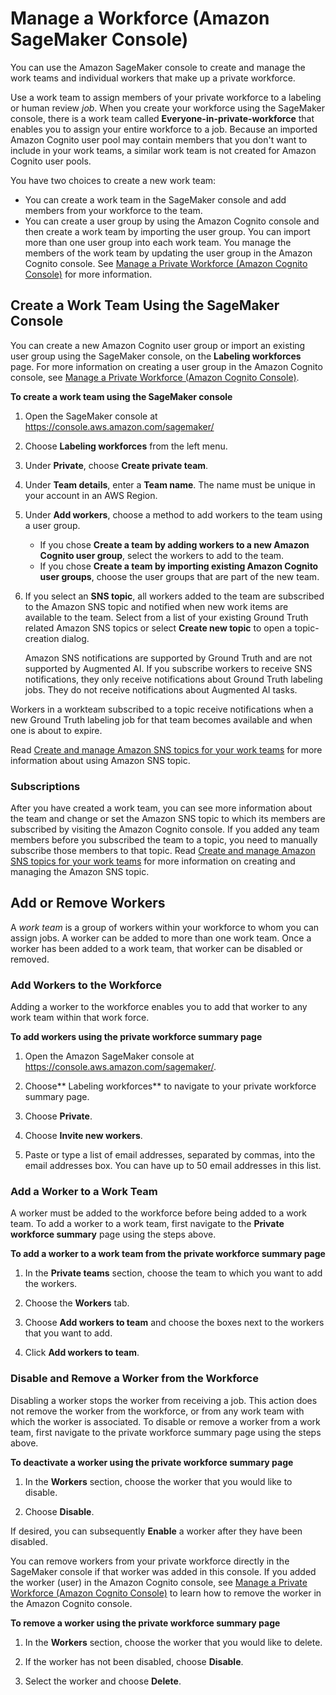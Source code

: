 # Manage a Workforce \(Amazon SageMaker Console\)<a name="sms-workforce-management-private-console"></a>

You can use the Amazon SageMaker console to create and manage the work teams and individual workers that make up a private workforce\. 

Use a work team to assign members of your private workforce to a labeling or human review *job*\. When you create your workforce using the SageMaker console, there is a work team called **Everyone\-in\-private\-workforce** that enables you to assign your entire workforce to a job\. Because an imported Amazon Cognito user pool may contain members that you don't want to include in your work teams, a similar work team is not created for Amazon Cognito user pools\.

 You have two choices to create a new work team: 
+ You can create a work team in the SageMaker console and add members from your workforce to the team\. 
+ You can create a user group by using the Amazon Cognito console and then create a work team by importing the user group\. You can import more than one user group into each work team\. You manage the members of the work team by updating the user group in the Amazon Cognito console\. See [Manage a Private Workforce \(Amazon Cognito Console\)](sms-workforce-management-private-cognito.md) for more information\.  

## Create a Work Team Using the SageMaker Console<a name="create-workteam-sm-console"></a>

You can create a new Amazon Cognito user group or import an existing user group using the SageMaker console, on the **Labeling workforces** page\. For more information on creating a user group in the Amazon Cognito console, see [Manage a Private Workforce \(Amazon Cognito Console\)](sms-workforce-management-private-cognito.md)\.

**To create a work team using the SageMaker console**

1. Open the SageMaker console at [https://console\.aws\.amazon\.com/sagemaker/](https://console.aws.amazon.com/sagemaker/) 

1. Choose **Labeling workforces** from the left menu\.

1.  Under **Private**, choose **Create private team**\. 

1. Under **Team details**, enter a **Team name**\. The name must be unique in your account in an AWS Region\. 

1. Under **Add workers**, choose a method to add workers to the team using a user group\.
   + If you chose **Create a team by adding workers to a new Amazon Cognito user group**, select the workers to add to the team\. 
   + If you chose **Create a team by importing existing Amazon Cognito user groups**, choose the user groups that are part of the new team\. 

1. If you select an **SNS topic**, all workers added to the team are subscribed to the Amazon SNS topic and notified when new work items are available to the team\. Select from a list of your existing Ground Truth related Amazon SNS topics or select **Create new topic** to open a topic\-creation dialog\. 

   Amazon SNS notifications are supported by Ground Truth and are not supported by Augmented AI\. If you subscribe workers to receive SNS notifications, they only receive notifications about Ground Truth labeling jobs\. They do not receive notifications about Augmented AI tasks\. 

Workers in a workteam subscribed to a topic receive notifications when a new Ground Truth labeling job for that team becomes available and when one is about to expire\. 

 Read [Create and manage Amazon SNS topics for your work teams](sms-workforce-management-private-sns.md) for more information about using Amazon SNS topic\.

### Subscriptions<a name="subscriptions"></a>

After you have created a work team, you can see more information about the team and change or set the Amazon SNS topic to which its members are subscribed by visiting the Amazon Cognito console\. If you added any team members before you subscribed the team to a topic, you need to manually subscribe those members to that topic\. Read [Create and manage Amazon SNS topics for your work teams](https://docs.aws.amazon.com/sagemaker/latest/dg/sms-workforce-management-private-sns.html) for more information on creating and managing the Amazon SNS topic\. 

## Add or Remove Workers<a name="add-remove-workers-sm"></a>

 A *work team* is a group of workers within your workforce to whom you can assign jobs\. A worker can be added to more than one work team\. Once a worker has been added to a work team, that worker can be disabled or removed\.

### Add Workers to the Workforce<a name="add-workers-sm-console"></a>

 Adding a worker to the workforce enables you to add that worker to any work team within that work force\.  

**To add workers using the private workforce summary page**

1. Open the Amazon SageMaker console at [https://console\.aws\.amazon\.com/sagemaker/](https://console.aws.amazon.com/sagemaker/)\.

1. Choose** Labeling workforces** to navigate to your private workforce summary page\. 

1. Choose **Private**\.

1. Choose **Invite new workers**\.

1. Paste or type a list of email addresses, separated by commas, into the email addresses box\. You can have up to 50 email addresses in this list\. 

### Add a Worker to a Work Team<a name="add-worker-workteam-sm-console"></a>

 A worker must be added to the workforce before being added to a work team\. To add a worker to a work team, first navigate to the **Private workforce summary** page using the steps above\. 

**To add a worker to a work team from the private workforce summary page**

1. In the **Private teams** section, choose the team to which you want to add the workers\. 

1. Choose the **Workers** tab\. 

1. Choose **Add workers to team** and choose the boxes next to the workers that you want to add\.

1. Click **Add workers to team**\.

### Disable and Remove a Worker from the Workforce<a name="disable-remove-workers-console"></a>

Disabling a worker stops the worker from receiving a job\. This action does not remove the worker from the workforce, or from any work team with which the worker is associated\. To disable or remove a worker from a work team, first navigate to the private workforce summary page using the steps above\. 

**To deactivate a worker using the private workforce summary page**

1. In the **Workers** section, choose the worker that you would like to disable\. 

1. Choose **Disable**\. 

 If desired, you can subsequently **Enable** a worker after they have been disabled\. 

You can remove workers from your private workforce directly in the SageMaker console if that worker was added in this console\. If you added the worker \(user\) in the Amazon Cognito console, see [Manage a Private Workforce \(Amazon Cognito Console\)](sms-workforce-management-private-cognito.md) to learn how to remove the worker in the Amazon Cognito console\. 

**To remove a worker using the private workforce summary page**

1. In the **Workers** section, choose the worker that you would like to delete\. 

1. If the worker has not been disabled, choose **Disable**\.  

1. Select the worker and choose **Delete**\. 